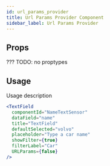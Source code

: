 ```yaml
---
id: url_params_provider
title: Url Params Provider Component
sidebar_label: Url Params Provider
---
```


## Props
???
TODO: no proptypes


## Usage

Usage description 
```jsx
<TextField
  componentId="NameTextSensor"
  dataField="name"
  title="TextField"
  defaultSelected="volvo"
  placeholder="Type a car name"
  showFilter={true}
  filterLabel="Car"
  URLParams={false}
/>
```